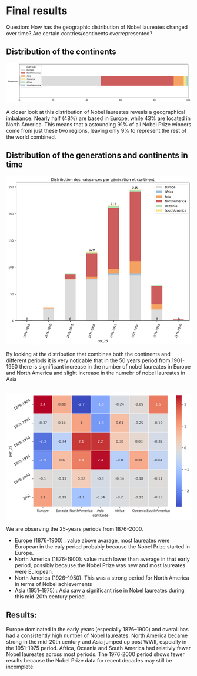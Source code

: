# Final results

Question: How has the geographic distribution of Nobel laureates changed over time? Are certain contries/continents overrepresented?

## Distribution of the continents
![Distribution of continets](../../notebooks_jupyter/wikidata_exploration/images/images_continents/distribution_continets.png "Distribution of the continets")

A closer look at this distribution of Nobel laureates reveals a geographical imbalance. Nearly half (48%) are based in Europe, while 43% are located in North America. This means that a astounding 91% of all Nobel Prize winners come from just these two regions, leaving only 9% to represent the rest of the world combined.
 
## Distribution of the generations and continents in time

![Distribution of continets](../../notebooks_jupyter/wikidata_exploration/images/images_continents/distribution_par_generation_continent.png "Distribution of the continets")

By looking at the distribution that combines both the continents and different periods it is very noticable that in the 50 years period from 1901-1950 there is significant increase in the number of nobel laureates in Europe and North America and slight increase in the numebr of nobel laureates in Asia

## 
![Distribution of continets](../../notebooks_jupyter/wikidata_exploration/images/images_continents/bivariate_conties_plot.png "Distribution of the continets")

We are observing the 25-years periods from 1876-2000.
* Europe (1876-1900) :  value above avarage, most laureates were European in the ealy period probably because the Nobel Prize started in Europe.
* North America (1876-1900): value much lower than average in that early period, possibly because the Nobel Prize was new and most laureates were European.
* North America (1926–1950): This was a strong period for North America in terms of Nobel achievements
* Asia (1951–1975) : Asia saw a significant rise in Nobel laureates during this mid-20th century period.

## Results:
Europe dominated in the early years (especially 1876–1900) and overall has had a consistently high number of Nobel laureates. North America became strong in the mid-20th century and Asia jumped up post WWII, espcially in the 1951-1975 period. Africa, Oceania and South America had relativly fewer Nobel laureates across most periods. The 1976-2000 period shows fewer results because the Nobel Prize data for recent decades may still be incomplete.



